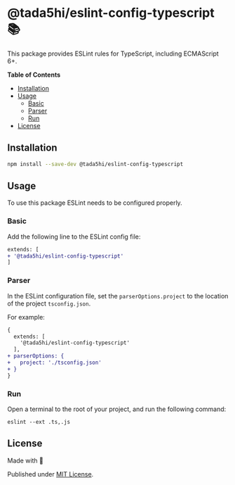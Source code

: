# @tada5hi/eslint-config-typescript 📚
This package provides ESLint rules for TypeScript, including ECMAScript 6+.

**Table of Contents**

- [Installation](#installation)
- [Usage](#usage)
  - [Basic](#basic)
  - [Parser](#parser)
  - [Run](#run)
- [License](#license)

## Installation

```bash
npm install --save-dev @tada5hi/eslint-config-typescript
```

## Usage

To use this package ESLint needs to be configured properly.

### Basic

Add the following line to the ESLint config file:

```diff
extends: [
+ '@tada5hi/eslint-config-typescript'
]
```

### Parser

In the ESLint configuration file, set the `parserOptions.project` to the location of the project `tsconfig.json`.

For example:

```diff
{
  extends: [
    '@tada5hi/eslint-config-typescript'
  ],
+ parserOptions: {
+   project: './tsconfig.json'
+ }
}
```

### Run

Open a terminal to the root of your project, and run the following command:

```shell
eslint --ext .ts,.js
```

## License

Made with 💚

Published under [MIT License](./LICENSE).
